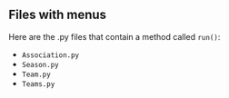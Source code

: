 ## Files with menus

Here are the .py files that contain a method called `run()`:

- `Association.py`
- `Season.py`
- `Team.py`
- `Teams.py`
